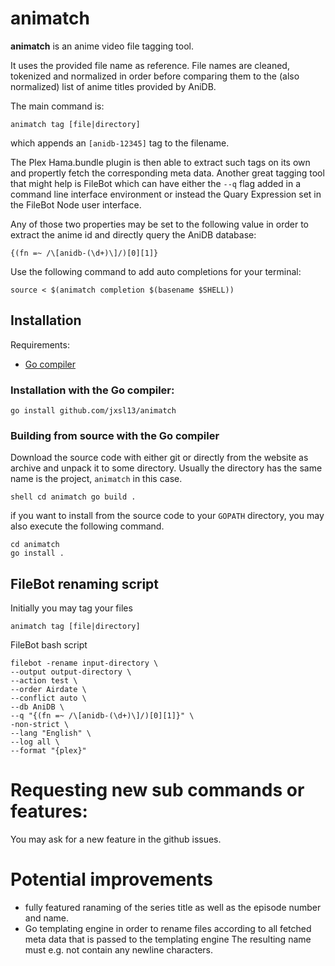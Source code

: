 # animatch

**animatch** is an anime video file tagging tool.

It uses the provided file name as reference. File names are cleaned, tokenized and normalized 
in order before comparing them to the (also normalized) list of anime titles provided by AniDB.

The main command is:
```shell
animatch tag [file|directory]
````
which appends an `[anidb-12345]` tag to the filename.

The Plex Hama.bundle plugin is then able to extract such tags on its own and propertly fetch the 
corresponding meta data. Another great tagging tool that might help is FileBot which can have 
either the `--q` flag added in a command line interface environment or instead the Quary Expression 
set in the FileBot Node user interface. 

Any of those two properties may be set to the following value in order to extract the anime id 
and directly query the AniDB database:

```
{(fn =~ /\[anidb-(\d+)\]/)[0][1]}
```

Use the following command to add auto completions for your terminal:

```shell
source < $(animatch completion $(basename $SHELL))
```

## Installation

Requirements:

- [Go compiler](https://go.dev/dl/)


### Installation with the Go compiler:

```shell
go install github.com/jxsl13/animatch
```

### Building from source with the Go compiler

Download the source code with either git or directly from the website as archive 
and unpack it to some directory. Usually the directory has the same name is the 
project, `animatch` in this case.

``shell
cd animatch
go build .
``

if you want to install from the source code to your `GOPATH` directory, you may 
also execute the following command.

```shell
cd animatch
go install .
```

## FileBot renaming script

Initially you may tag your files
```shell
animatch tag [file|directory]
```

FileBot bash script
```shell
filebot -rename input-directory \
--output output-directory \
--action test \
--order Airdate \
--conflict auto \
--db AniDB \
--q "{(fn =~ /\[anidb-(\d+)\]/)[0][1]}" \
-non-strict \
--lang "English" \
--log all \
--format "{plex}"
```

# Requesting new sub commands or features:

You may ask for a new feature in the github issues.


# Potential improvements

- fully featured ranaming of the series title as well as the episode number and name.
- Go templating engine in order to rename files according to all fetched meta data that is passed to the templating engine The resulting name must e.g. not contain any newline characters.


